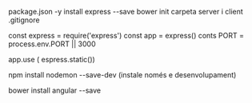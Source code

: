 package.json -y
install express --save
bower init
carpeta server i client
.gitignore 

const express = require('express')
const app = express()
conts PORT = process.env.PORT || 3000

app.use ( espress.static())


npm install nodemon --save-dev (instale només e desenvolupament)


bower install angular --save 